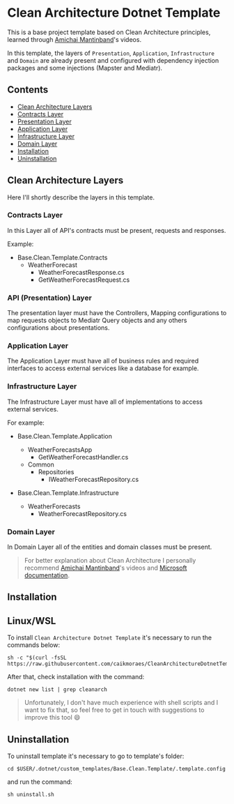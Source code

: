 # Clean Architecture Dotnet Template

This is a base project template based on Clean Architecture principles, learned through [Amichai Mantinband](https://github.com/amantinband)'s videos.

In this template, the layers of `Presentation`, `Application`, `Infrastructure` and `Domain` are already present and configured with dependency injection packages and some injections (Mapster and Mediatr).

## Contents

- [Clean Architecture Layers](#clean-architecture-layers)
- [Contracts Layer](#contracts-layers)
- [Presentation Layer](#api-presentation-layer)
- [Application Layer](#application-layer)
- [Infrastructure Layer](#infrastructure-layer)
- [Domain Layer](#domain-layer)
- [Installation](#installation)
- [Uninstallation](#uninstallation)

## Clean Architecture Layers

Here I'll shortly describe the layers in this template.

### Contracts Layer

In this Layer all of API's contracts must be present, requests and responses.

Example:

- Base.Clean.Template.Contracts
  - WeatherForecast
    - WeatherForecastResponse.cs
    - GetWeatherForecastRequest.cs

### API (Presentation) Layer

The presentation layer must have the Controllers, Mapping configurations to map requests objects to Mediatr Query objects and any others configurations about presentations.

### Application Layer

The Application Layer must have all of business rules and required interfaces to access external services like a database for example.

### Infrastructure Layer

The Infrastructure Layer must have all of implementations to access external services.

For example:

- Base.Clean.Template.Application

  - WeatherForecastsApp
    - GetWeatherForecastHandler.cs
  - Common
    - Repositories
      - IWeatherForecastRepository.cs

- Base.Clean.Template.Infrastructure
  - WeatherForecasts
    - WeatherForecastRepository.cs

### Domain Layer

In Domain Layer all of the entities and domain classes must be present.

> For better explanation about Clean Architecture I personally recommend [Amichai Mantinband](https://github.com/amantinband)'s videos and [Microsoft documentation](https://learn.microsoft.com/en-us/dotnet/architecture/modern-web-apps-azure/common-web-application-architectures).

## Installation

## Linux/WSL

To install `Clean Architecture Dotnet Template` it's necessary to run the commands below:

```
sh -c "$(curl -fsSL https://raw.githubusercontent.com/caikmoraes/CleanArchitectureDotnetTemplate/main/.template.config/install.sh)"
```

After that, check installation with the command:

```
dotnet new list | grep cleanarch
```

> Unfortunately, I don't have much experience with shell scripts and I want to fix that, so feel free to get in touch with suggestions to improve this tool :smile:

## Uninstallation

To uninstall template it's necessary to go to template's folder:

```
cd $USER/.dotnet/custom_templates/Base.Clean.Template/.template.config
```

and run the command:

```
sh uninstall.sh
```
